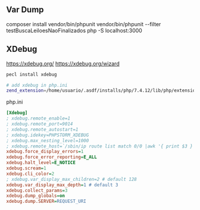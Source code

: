 ## Var Dump

composer install
vendor/bin/phpunit
vendor/bin/phpunit --filter testBuscaLeiloesNaoFinalizados
php -S localhost:3000

## XDebug

https://xdebug.org/
https://xdebug.org/wizard

```sh
pecl install xdebug

# add xdebug in php.ini
zend_extension=/home/usuario/.asdf/installs/php/7.4.12/lib/php/extensions/no-debug-non-zts-20190902/xdebug.so
```

php.ini

```ini
[Xdebug]
; xdebug.remote_enable=1
; xdebug.remote_port=9014
; xdebug.remote_autostart=1
; xdebug.idekey=PHPSTORM_XDEBUG
; xdebug.max_nesting_level=1000
; xdebug.remote_host=`/sbin/ip route list match 0/0 |awk '{ print $3 }'` > /usr/local/etc/php/conf.d/xdebug.ini
xdebug.force_display_errors=1
xdebug.force_error_reporting=E_ALL
xdebug.halt_level=E_NOTICE
xdebug.scream=1
xdebug.cli_color=2
; xdebug.var_display_max_children=2 # default 128
xdebug.var_display_max_depth=1 # default 3
xdebug.collect_params=3
xdebug.dump_globals=on
xdebug.dump.SERVER=REQUEST_URI
```
